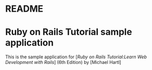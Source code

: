 # README

# Ruby on Rails Tutorial sample application

This is the sample application for
[*Ruby on Rails Tutorial:Learn Web Development with Rails*]
(6th Edition) by [Michael Hartl]